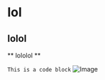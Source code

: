 # lol
## lolol
** lololol **

`This is a code block`
![Image](https://i.kym-cdn.com/entries/icons/original/000/026/638/cat.jpg) 
